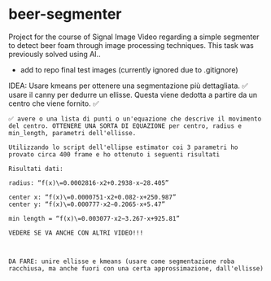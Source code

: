 # beer-segmenter
Project for the course of Signal Image Video regarding a simple segmenter to detect beer foam through image processing techniques. This task was previously solved using AI..


- add to repo final test images (currently ignored due to .gitignore)


IDEA:
Usare kmeans per ottenere una segmentazione più dettagliata. ✅
usare il canny per dedurre un ellisse. Questa viene dedotta a partire da un centro che viene fornito. ✅
    

    ✅ avere o una lista di punti o un'equazione che descrive il movimento del centro. OTTENERE UNA SORTA DI EQUAZIONE per centro, radius e min_length, parametri dell'ellisse.

    Utilizzando lo script dell'ellipse estimator coi 3 parametri ho provato circa 400 frame e ho ottenuto i seguenti risultati

    Risultati dati:

    radius: “f(x)\=0.0002816⋅x2+0.2938⋅x−28.405”

    center x: “f(x)\=0.0000751⋅x2+0.082⋅x+250.987”
    center y: “f(x)\=0.000777⋅x2−0.2065⋅x+5.47”

    min length = “f(x)\=0.003077⋅x2−3.267⋅x+925.81”
    
    VEDERE SE VA ANCHE CON ALTRI VIDEO!!!

    

    DA FARE: unire ellisse e kmeans (usare come segmentazione roba racchiusa, ma anche fuori con una certa approssimazione, dall'ellisse)
